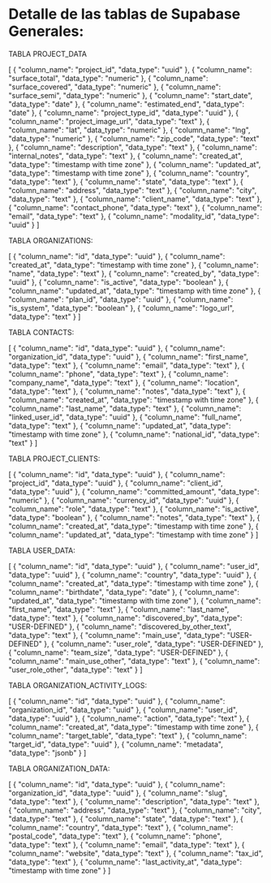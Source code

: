 # Detalle de las tablas de Supabase Generales:

TABLA PROJECT_DATA

[
  {
    "column_name": "project_id",
    "data_type": "uuid"
  },
  {
    "column_name": "surface_total",
    "data_type": "numeric"
  },
  {
    "column_name": "surface_covered",
    "data_type": "numeric"
  },
  {
    "column_name": "surface_semi",
    "data_type": "numeric"
  },
  {
    "column_name": "start_date",
    "data_type": "date"
  },
  {
    "column_name": "estimated_end",
    "data_type": "date"
  },
  {
    "column_name": "project_type_id",
    "data_type": "uuid"
  },
  {
    "column_name": "project_image_url",
    "data_type": "text"
  },
  {
    "column_name": "lat",
    "data_type": "numeric"
  },
  {
    "column_name": "lng",
    "data_type": "numeric"
  },
  {
    "column_name": "zip_code",
    "data_type": "text"
  },
  {
    "column_name": "description",
    "data_type": "text"
  },
  {
    "column_name": "internal_notes",
    "data_type": "text"
  },
  {
    "column_name": "created_at",
    "data_type": "timestamp with time zone"
  },
  {
    "column_name": "updated_at",
    "data_type": "timestamp with time zone"
  },
  {
    "column_name": "country",
    "data_type": "text"
  },
  {
    "column_name": "state",
    "data_type": "text"
  },
  {
    "column_name": "address",
    "data_type": "text"
  },
  {
    "column_name": "city",
    "data_type": "text"
  },
  {
    "column_name": "client_name",
    "data_type": "text"
  },
  {
    "column_name": "contact_phone",
    "data_type": "text"
  },
  {
    "column_name": "email",
    "data_type": "text"
  },
  {
    "column_name": "modality_id",
    "data_type": "uuid"
  }
]

TABLA ORGANIZATIONS:

[
  {
    "column_name": "id",
    "data_type": "uuid"
  },
  {
    "column_name": "created_at",
    "data_type": "timestamp with time zone"
  },
  {
    "column_name": "name",
    "data_type": "text"
  },
  {
    "column_name": "created_by",
    "data_type": "uuid"
  },
  {
    "column_name": "is_active",
    "data_type": "boolean"
  },
  {
    "column_name": "updated_at",
    "data_type": "timestamp with time zone"
  },
  {
    "column_name": "plan_id",
    "data_type": "uuid"
  },
  {
    "column_name": "is_system",
    "data_type": "boolean"
  },
  {
    "column_name": "logo_url",
    "data_type": "text"
  }
]

TABLA CONTACTS:

[
  {
    "column_name": "id",
    "data_type": "uuid"
  },
  {
    "column_name": "organization_id",
    "data_type": "uuid"
  },
  {
    "column_name": "first_name",
    "data_type": "text"
  },
  {
    "column_name": "email",
    "data_type": "text"
  },
  {
    "column_name": "phone",
    "data_type": "text"
  },
  {
    "column_name": "company_name",
    "data_type": "text"
  },
  {
    "column_name": "location",
    "data_type": "text"
  },
  {
    "column_name": "notes",
    "data_type": "text"
  },
  {
    "column_name": "created_at",
    "data_type": "timestamp with time zone"
  },
  {
    "column_name": "last_name",
    "data_type": "text"
  },
  {
    "column_name": "linked_user_id",
    "data_type": "uuid"
  },
  {
    "column_name": "full_name",
    "data_type": "text"
  },
  {
    "column_name": "updated_at",
    "data_type": "timestamp with time zone"
  },
  {
    "column_name": "national_id",
    "data_type": "text"
  }
]

TABLA PROJECT_CLIENTS:

[
  {
    "column_name": "id",
    "data_type": "uuid"
  },
  {
    "column_name": "project_id",
    "data_type": "uuid"
  },
  {
    "column_name": "client_id",
    "data_type": "uuid"
  },
  {
    "column_name": "committed_amount",
    "data_type": "numeric"
  },
  {
    "column_name": "currency_id",
    "data_type": "uuid"
  },
  {
    "column_name": "role",
    "data_type": "text"
  },
  {
    "column_name": "is_active",
    "data_type": "boolean"
  },
  {
    "column_name": "notes",
    "data_type": "text"
  },
  {
    "column_name": "created_at",
    "data_type": "timestamp with time zone"
  },
  {
    "column_name": "updated_at",
    "data_type": "timestamp with time zone"
  }
]

TABLA USER_DATA:

[
  {
    "column_name": "id",
    "data_type": "uuid"
  },
  {
    "column_name": "user_id",
    "data_type": "uuid"
  },
  {
    "column_name": "country",
    "data_type": "uuid"
  },
  {
    "column_name": "created_at",
    "data_type": "timestamp with time zone"
  },
  {
    "column_name": "birthdate",
    "data_type": "date"
  },
  {
    "column_name": "updated_at",
    "data_type": "timestamp with time zone"
  },
  {
    "column_name": "first_name",
    "data_type": "text"
  },
  {
    "column_name": "last_name",
    "data_type": "text"
  },
  {
    "column_name": "discovered_by",
    "data_type": "USER-DEFINED"
  },
  {
    "column_name": "discovered_by_other_text",
    "data_type": "text"
  },
  {
    "column_name": "main_use",
    "data_type": "USER-DEFINED"
  },
  {
    "column_name": "user_role",
    "data_type": "USER-DEFINED"
  },
  {
    "column_name": "team_size",
    "data_type": "USER-DEFINED"
  },
  {
    "column_name": "main_use_other",
    "data_type": "text"
  },
  {
    "column_name": "user_role_other",
    "data_type": "text"
  }
]

TABLA ORGANIZATION_ACTIVITY_LOGS:

[
  {
    "column_name": "id",
    "data_type": "uuid"
  },
  {
    "column_name": "organization_id",
    "data_type": "uuid"
  },
  {
    "column_name": "user_id",
    "data_type": "uuid"
  },
  {
    "column_name": "action",
    "data_type": "text"
  },
  {
    "column_name": "created_at",
    "data_type": "timestamp with time zone"
  },
  {
    "column_name": "target_table",
    "data_type": "text"
  },
  {
    "column_name": "target_id",
    "data_type": "uuid"
  },
  {
    "column_name": "metadata",
    "data_type": "jsonb"
  }
]

TABLA ORGANIZATION_DATA:

[
  {
    "column_name": "id",
    "data_type": "uuid"
  },
  {
    "column_name": "organization_id",
    "data_type": "uuid"
  },
  {
    "column_name": "slug",
    "data_type": "text"
  },
  {
    "column_name": "description",
    "data_type": "text"
  },
  {
    "column_name": "address",
    "data_type": "text"
  },
  {
    "column_name": "city",
    "data_type": "text"
  },
  {
    "column_name": "state",
    "data_type": "text"
  },
  {
    "column_name": "country",
    "data_type": "text"
  },
  {
    "column_name": "postal_code",
    "data_type": "text"
  },
  {
    "column_name": "phone",
    "data_type": "text"
  },
  {
    "column_name": "email",
    "data_type": "text"
  },
  {
    "column_name": "website",
    "data_type": "text"
  },
  {
    "column_name": "tax_id",
    "data_type": "text"
  },
  {
    "column_name": "last_activity_at",
    "data_type": "timestamp with time zone"
  }
]